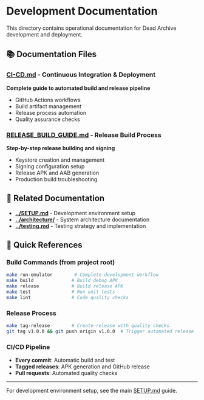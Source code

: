 # Development Documentation

This directory contains operational documentation for Dead Archive development and deployment.

## 📚 Documentation Files

### [CI-CD.md](CI-CD.md) - Continuous Integration & Deployment
**Complete guide to automated build and release pipeline**
- GitHub Actions workflows
- Build artifact management
- Release process automation
- Quality assurance checks

### [RELEASE_BUILD_GUIDE.md](RELEASE_BUILD_GUIDE.md) - Release Build Process  
**Step-by-step release building and signing**
- Keystore creation and management
- Signing configuration setup
- Release APK and AAB generation
- Production build troubleshooting

## 🔗 Related Documentation

- **[../SETUP.md](../SETUP.md)** - Development environment setup
- **[../architecture/](../architecture/)** - System architecture documentation
- **[../testing.md](../testing.md)** - Testing strategy and implementation

## 🚀 Quick References

### Build Commands (from project root)
```bash
make run-emulator        # Complete development workflow
make build              # Build debug APK
make release            # Build release APK
make test               # Run unit tests
make lint               # Code quality checks
```

### Release Process
```bash
make tag-release        # Create release with quality checks
git tag v1.0.0 && git push origin v1.0.0  # Trigger automated release
```

### CI/CD Pipeline
- **Every commit**: Automatic build and test
- **Tagged releases**: APK generation and GitHub release
- **Pull requests**: Automated quality checks

---

For development environment setup, see the main [SETUP.md](../SETUP.md) guide.